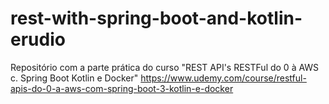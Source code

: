 # rest-with-spring-boot-and-kotlin-erudio
Repositório com a parte prática do curso "REST API's RESTFul do 0 à AWS c. Spring Boot Kotlin e Docker" https://www.udemy.com/course/restful-apis-do-0-a-aws-com-spring-boot-3-kotlin-e-docker
